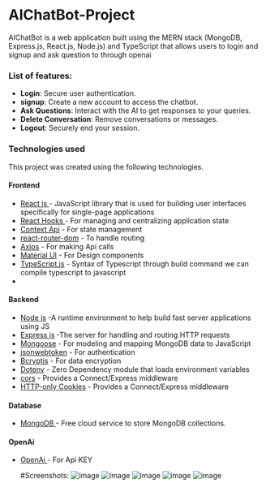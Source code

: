 # AIChatBot-Project

AIChatBot is a web application built using the MERN stack (MongoDB, Express.js, React.js, Node.js) and TypeScript that allows users to login and signup and ask question to through openai






### List of features:
  - **Login**:   Secure user authentication.
  - **signup**:  Create a new account to access the chatbot.
  - **Ask Questions**: Interact with the AI to get responses to your queries.
  - **Delete Conversation**: Remove  conversations or messages.
  - **Logout**: Securely end your session.
  

###  Technologies used

This project was created using the following technologies.

####  Frontend 

- [React js ](https://www.npmjs.com/package/react) - JavaScript library that is used for building user interfaces specifically for single-page applications
- [React Hooks  ](https://reactjs.org/docs/hooks-intro.html) - For managing and centralizing application state
- [Context Api](https://react.dev/reference/react/useContext) - For state management
- [react-router-dom](https://www.npmjs.com/package/react-router-dom) - To handle routing
- [Axios](https://www.npmjs.com/package/axios) - For making Api calls
- [Material UI](https://mui.com/material-ui/) - For Design components
- [TypeScript.js](https://www.typescriptlang.org/) - Syntax of Typescript through build command we can compile typescript to javascript
- 




####  Backend 

- [Node js](https://nodejs.org/en/) -A runtime environment to help build fast server applications using JS
- [Express js](https://www.npmjs.com/package/express) -The server for handling and routing HTTP requests
- [Mongoose](https://mongoosejs.com/) - For modeling and mapping MongoDB data to JavaScript
- [jsonwebtoken](https://www.npmjs.com/package/jsonwebtoken) - For authentication
- [Bcryptjs](https://www.npmjs.com/package/bcryptjs) - For data encryption
- [Dotenv](https://www.npmjs.com/package/dotenv) - Zero Dependency module that loads environment variables
- [cors](https://www.npmjs.com/package/cors) - Provides a Connect/Express middleware
- [HTTP-only Cookies](https://developer.mozilla.org/en-US/docs/Web/HTTP/Cookies) - Provides a Connect/Express middleware


####  Database 

 - [MongoDB ](https://www.mongodb.com/) - Free cloud service to store MongoDB collections.
   
####  OpenAi
 - [OpenAi ](https://platform.openai.com/playground/chat) - For Api KEY 


   #Screenshots:
![image](https://github.com/user-attachments/assets/2579f230-de3c-45f6-abc2-d56e7d83be10)
![image](https://github.com/user-attachments/assets/d39b57ac-64ae-43f9-af97-37b6579b62f9)
![image](https://github.com/user-attachments/assets/710e58b5-a88e-46ee-947f-3985c29ffcb9)
![image](https://github.com/user-attachments/assets/b817debf-4983-460f-b39e-b5511c170ab6)
![image](https://github.com/user-attachments/assets/74d49511-dfff-42b3-9f15-6df93ddcb678)










   
